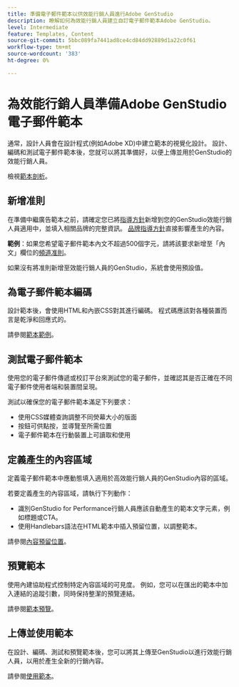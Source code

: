```yaml
---
title: 準備電子郵件範本以供效能行銷人員進行Adobe GenStudio
description: 瞭解如何為效能行銷人員建立自訂電子郵件範本Adobe GenStudio。
level: Intermediate
feature: Templates, Content
source-git-commit: 5bbc089fa7441ad8ce4cd84dd92889d1a22c0f61
workflow-type: tm+mt
source-wordcount: '383'
ht-degree: 0%

---
```



# 為效能行銷人員準備Adobe GenStudio電子郵件範本

通常，設計人員會在設計程式(例如Adobe XD)中建立範本的視覺化設計。 設計、編碼和測試電子郵件範本後，您就可以將其準備好，以便上傳並用於GenStudio的效能行銷人員。

檢視[範本剖析](/help/user-guide/content/use-templates.md#anatomy-of-a-template)。

## 新增准則

在準備中繼廣告範本之前，請確定您已將[指導方針](/help/user-guide/guidelines/overview.md)新增到您的GenStudio效能行銷人員適用中，並填入相關品牌的完整資訊。 [品牌指導方針](/help/user-guide/guidelines/brands.md)直接影響產生的內容。

**範例**：如果您希望電子郵件範本內文不超過500個字元，請將該要求新增至「內文」欄位的[頻道准則](/help/user-guide/guidelines/brands.md#channel-guidelines)。

如果沒有將准則新增至效能行銷人員的GenStudio，系統會使用預設值。

## 為電子郵件範本編碼

設計範本後，會使用HTML和內嵌CSS對其進行編碼。 程式碼應該對各種裝置而言是乾淨和回應式的。

請參閱[範本範例](/help/user-guide/content/customize-template.md#template-examples)。

## 測試電子郵件範本

使用您的電子郵件傳遞或校訂平台來測試您的電子郵件，並確認其是否正確在不同電子郵件使用者端和裝置間呈現。

測試以確保您的電子郵件範本滿足下列要求：

* 使用CSS媒體查詢調整不同熒幕大小的版面
* 按鈕可供點按，並導覽至所需位置
* 電子郵件範本在行動裝置上可讀取和使用

## 定義產生的內容區域

定義電子郵件範本中應動態填入適用於高效能行銷人員的GenStudio內容的區域。

若要定義產生的內容區域，請執行下列動作：

* 識別GenStudio for Performance行銷人員應該自動產生的範本文字元素，例如標題或CTA。
* 使用Handlebars語法在HTML範本中插入預留位置，以調整範本。

請參閱[內容預留位置](/help/user-guide/content/customize-template.md#content-placeholders)。

## 預覽範本

使用內建協助程式控制特定內容區域的可見度。 例如，您可以在匯出的範本中加入連結的追蹤引數，同時保持整潔的預覽連結。

請參閱[範本預覽](/help/user-guide/content/customize-template.md#template-preview)。

## 上傳並使用範本

在設計、編碼、測試和預覽範本後，您可以將其上傳至GenStudio以進行效能行銷人員，以用於產生全新的行銷內容。

請參閱[使用範本](use-templates.md)。
